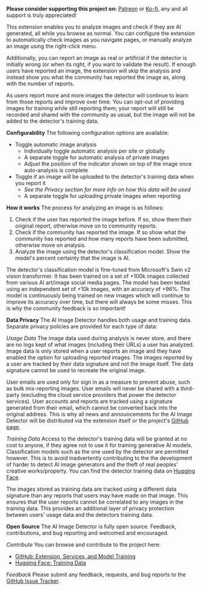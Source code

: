 <b>Please consider supporting this project on:</b> <a href="https://www.patreon.com/ai_image_detector">Patreon</a> or <a href="https://ko-fi.com/ai_image_detector">Ko-fi</a>, any and all support is truly appreciated!

This extension enables you to analyze images and check if they are AI generated, all while you browse as normal. You can configure the extension to automatically check images as you navigate pages, or manually analyze an image using the right-click menu.

Additionally, you can report an image as real or artificial if the detector is initially wrong (or when its right, if you want to validate the result). If enough users have reported an image, the extension will skip the analysis and instead show you what the community has reported the image as, along with the number of reports.

As users report more and more images the detector will continue to learn from those reports and improve over time. You can opt-out of providing images for training while still reporting them; your report will still be recorded and shared with the community as usual, but the image will not be added to the detector's training data.

<b>Configurability</b>
The following configuration options are available:

<ul>
  <li>
    Toggle automatic image analysis
    <ul>
      <li>
        Individually toggle automatic analysis per site or globally
      </li>
      <li>
        A separate toggle for automatic analysis of private images
      </li>
      <li>
        Adjust the position of the indicator shown on top of the image once auto-analysis is complete
      </li>
    </ul>
  </li>
  <li>
    Toggle if an image will be uploaded to the detector's training data when you report it
    <ul>
      <li>
        <i>See the Privacy section for more info on how this data will be used</i>
      </li>
      <li>
        A separate toggle for uploading private images when reporting
      </li>
    </ul>
  </li>
</ul>

<b>How it works</b>
The process for analyzing an image is as follows:

<ol>
  <li>
    Check if the user has reported the image before. If so, show them their original report, otherwise move on to community reports.
  </li>
  <li>
    Check if the community has reported the image. If so show what the community has reported and how many reports have been submitted, otherwise move on analysis.
  </li>
  <li>
    Analyze the image using the detector's classification model. Show the model's percent certainty that the image is AI.
  </li>
</ol>

The detector's classification model is fine-tuned from Microsoft's Swin v2 vision transformer. It has been trained on a set of +100k images collected from various AI art/image social media pages. The model has been tested using an independent set of +10k images, with an accuracy of +96%. The model is continuously being trained on new images which will continue to improve its accuracy over time, but there will always be some misses. This is why the community feedback is so important!

<b>Data Privacy</b>
The AI Image Detector handles both usage and training data. Separate privacy policies are provided for each type of data:

<i>Usage Data</i>
The image data used during analysis is never store, and there are no logs kept of what images (including their URLs) a user has analyzed. Image data is only stored when a user reports an image and they have enabled the option for uploading reported images. The images reported by a user are tracked by their data signature and not the image itself. The data signature cannot be used to recreate the original image.

User emails are used only for sign in as a measure to prevent abuse, such as bulk mis-reporting images. User emails will never be shared with a third-party (excluding the cloud service providers that power the detector services). User accounts and reports are tracked using a signature generated from their email, which cannot be converted back into the original address. This is why all news and announcements for the AI Image Detector will be distributed via the extension itself or the project's <a href="https://github.com/haywoodsloan/ai-image-detector">GitHub page</a>.

<i>Training Data</i>
Access to the detector's training data will be granted at no cost to anyone, if they agree not to use it for training generative AI models. Classification models such as the one used by the detector are permitted however. This is to avoid inadvertently contributing to the the development of harder to detect AI image generators and the theft of real peoples' creative works/property. You can find the detector training data on <a href="https://huggingface.co/datasets/haywoodsloan/ai-images">Hugging Face</a>.

The images stored as training data are tracked using a different data signature than any reports that users may have made on that image. This ensures that the user reports cannot be correlated to any images in the training data. This provides an additional layer of privacy protection between users' usage data and the detectors training data.

<b>Open Source</b>
The AI Image Detector is fully open source. Feedback, contributions, and bug reporting and welcomed and encouraged.

<i>Contribute</i>
You can browse and contribute to the project here:

<ul>
  <li>
    <a href="https://github.com/haywoodsloan/ai-image-detector">GitHub: Extension, Services, and Model Training</a>
  </li>
  <li>
    <a href="https://huggingface.co/datasets/haywoodsloan/ai-images">Hugging Face: Training Data</a>
  </li>
</ul>

<i>Feedback</i>
Please submit any feedback, requests, and bug reports to the <a href="https://github.com/haywoodsloan/ai-image-detector/issues/new">GitHub Issue Tracker</a>.

